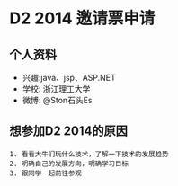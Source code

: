 # D2 2014 邀请票申请

## 个人资料

- 兴趣:java、jsp、ASP.NET
- 学校: 浙江理工大学
- 微博: @Ston石头Es 

## 想参加D2 2014的原因

	1. 看看大牛们玩什么技术，了解一下技术的发展趋势
	2. 明确自己的发展方向，明确学习目标
	3. 跟同学一起前往参观
